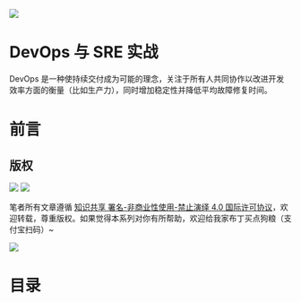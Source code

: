 


![](https://cdn-images-1.medium.com/max/2000/1*xhBXGvGwX3Y-wv20rQIrng.jpeg)

# DevOps 与 SRE 实战

DevOps 是一种使持续交付成为可能的理念，关注于所有人共同协作以改进开发效率方面的衡量（比如生产力），同时增加稳定性并降低平均故障修复时间。

# 前言

## 版权


![](https://parg.co/bDY) ![](https://parg.co/bDm)

笔者所有文章遵循 [知识共享 署名-非商业性使用-禁止演绎 4.0 国际许可协议](https://creativecommons.org/licenses/by-nc-nd/4.0/deed.zh)，欢迎转载，尊重版权。如果觉得本系列对你有所帮助，欢迎给我家布丁买点狗粮（支付宝扫码）~

![](https://github.com/wxyyxc1992/OSS/blob/master/2017/8/1/Buding.jpg?raw=true)

# 目录
